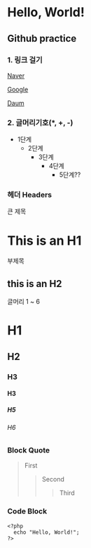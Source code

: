 
<h1>Hello, World!</h1>

<h2> Github practice </h2>

<h3>1. 링크 걸기</h3>

[Naver][naverlink]

[naverlink]: https://naver.com "Go naver"

[Google][googlelink]
  
[googlelink]: https://google.com "Go google"

[Daum](https://Daum.net, "Daum link")


<h3>2. 글머리기호(*, +, -)</h3>

* 1단계
  * 2단계
    * 3단계
      * 4단계
        * 5단계??
        
<h3> 헤더 Headers</h3>

큰 제목

This is an H1
=============


부제목

this is an H2
-------------


글머리 1 ~ 6

# H1
## H2
### H3
#### H3
##### H5
###### H6


### Block Quote
> First
> > Second
> > > Third

### Code Block
```
<?php
  echo "Hello, World!";
?>
```
